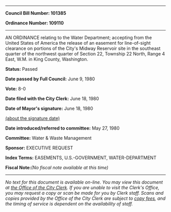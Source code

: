 

********

**Council Bill Number: 101385**
   
**Ordinance Number: 109110**
********

 AN ORDINANCE relating to the Water Department; accepting from the United States of America the release of an easement for line-of-sight clearance on portions of the City's Midway Reservoir site in the southeast quarter of the northwest quarter of Section 22, Township 22 North, Range 4 East, W.M. in King County, Washington.

**Status:** Passed
   
**Date passed by Full Council:** June 9, 1980
   
**Vote:** 8-0
   
**Date filed with the City Clerk:** June 18, 1980
   
**Date of Mayor's signature:** June 18, 1980
   
[(about the signature date)](/~public/approvaldate.htm)
   
   
   
**Date introduced/referred to committee:** May 27, 1980
   
**Committee:** Water & Waste Management
   
**Sponsor:** EXECUTIVE REQUEST
   
   
**Index Terms:** EASEMENTS, U.S.-GOVERNMENT, WATER-DEPARTMENT

**Fiscal Note:**_(No fiscal note available at this time)_
********

_No text for this document is available on-line. You may view this document at [the Office of the City Clerk](http://www.seattle.gov/leg/clerk/contactUs.htm). If you are unable to visit the Clerk's Office, you may request a copy or scan be made for you by Clerk staff. Scans and copies provided by the Office of the City Clerk are subject to [copy fees](http://clerk.seattle.gov/~public/clerkfees.htm), and the timing of service is dependent on the availability of staff._

